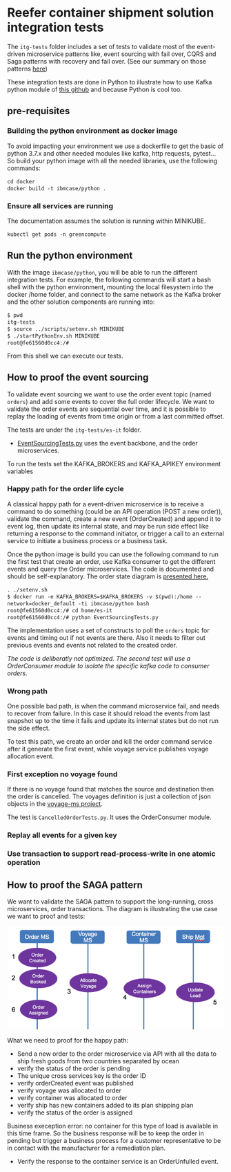 # Reefer container shipment solution integration tests

The `itg-tests` folder includes a set of tests to validate most of the event-driven microservice patterns like, event sourcing with fail over, CQRS and Saga patterns with recovery and fail over. (See our summary on those patterns [here](https://ibm-cloud-architecture.github.io/refarch-eda/evt-microservices/ED-patterns/))

These integration tests are done in Python to illustrate how to use Kafka python module of [this github](https://github.com/confluentinc/confluent-kafka-python) and because Python is cool too.

## pre-requisites

### Building the python environment as docker image

To avoid impacting your environment we use a dockerfile to get the basic of python 3.7.x and other needed modules like kafka, http requests, pytest... So build your python image with all the needed libraries, use the following commands:

```shell
cd docker
docker build -t ibmcase/python .
```

### Ensure all services are running

The documentation assumes the solution is running within MINIKUBE.

```
kubectl get pods -n greencompute
```

## Run the python environment

With the image `ibmcase/python`, you will be able to run the different integration tests. For example, the following commands will start a bash shell with the python environment, mounting the local filesystem into the docker /home folder, and connect to the same network as the Kafka broker and the other solution components are running into:

```shell
$ pwd
itg-tests
$ source ../scripts/setenv.sh MINIKUBE
$ ./startPythonEnv.sh MINIKUBE
root@fe61560d0cc4:/# 
```
From this shell we can execute our tests.

## How to proof the event sourcing

To validate event sourcing we want to use the order event topic (named `orders`) and add some events to cover the full order lifecycle. We want to validate the order events are sequential over time, and it is possible to replay the loading of events from time origin or from a last committed offset.

The tests are under the `itg-tests/es-it` folder. 

* [EventSourcingTests.py](https://github.com/ibm-cloud-architecture/refarch-kc/blob/master/itg-tests/es-it/EventSourcingTests.py) uses the event backbone, and the order microservices. 

To run the tests set the KAFKA_BROKERS and KAFKA_APIKEY environment variables

### Happy path for the order life cycle

A classical happy path for a event-driven microservice is to receive a command to do something (could be an API operation (POST a new order)), validate the command, create a new event (OrderCreated) and append it to event log, then update its internal state, and may be run side effect like returning a response to the command initiator, or trigger a call to an external service to initiate a business process or a business task.  

Once the python image is build you can use the following command to run the first test that create an order, use Kafka consumer to get the different events and query the Order microservices. The code is documented and should be self-explanatory. The order state diagram is [presented here.](https://ibm-cloud-architecture.github.io/refarch-kc/design/readme/#shipment-order-lifecycle-and-state-change-events)


```shell
. ./setenv.sh
$ docker run -e KAFKA_BROKERS=$KAFKA_BROKERS -v $(pwd):/home --network=docker_default -ti ibmcase/python bash
root@fe61560d0cc4:/# cd home/es-it
root@fe61560d0cc4:/# python EventSourcingTests.py
```

The implementation uses a set of constructs to poll the `orders` topic for events and  timing out if not events are there. Also it needs to filter out previous events and events not related to the created order. 

*The code is deliberatly not optimized. The second test will use a OrderConsumer module to isolate the specific kafka code to consumer orders.*

### Wrong path

One possible bad path, is when the command microservice fail, and needs to recover from failure. In this case it should reload the events from last snapshot up to the time it fails and update its internal states but do not run the side effect. 

To test this path, we create an order and kill the order command service after it generate the first event, while voyage service publishes voyage allocation event.

### First exception no voyage found

If there is no voyage found that matches the source and destination then the order is cancelled. The voyages definition is just a collection of json objects in the [voyage-ms project](https://github.com/ibm-cloud-architecture/refarch-kc-ms/tree/master/voyages-ms).

The test is `CancelledOrderTests.py`. It uses the OrderConsumer module.

### Replay all events for a given key


### Use transaction to support read-process-write in one atomic operation


## How to proof the SAGA pattern

We want to validate the SAGA pattern to support the long-running, cross microservices, order transactions. The diagram is illustrating the use case we want to proof and tests:

![](./saga-ctx.png)

What we need to proof for the happy path:

* Send a new order to the order microservice via API with all the data to ship fresh goods from two countries separated by ocean
* verify the status of the order is pending
* The unique cross services key is the order ID
* verify orderCreated event was published
* verify voyage was allocated to order
* verify container was allocated to order
* verify ship has new containers added to its plan shipping plan 
* verify the status of the order is assigned

Business exeception error: no container for this type of load is available in this time frame. So the business response will be to keep the order in pending but trigger a business process for a customer representative to be in contact with the manufacturer for a remediation plan. 

* Verify the response to the container service is an OrderUnfulled event.
